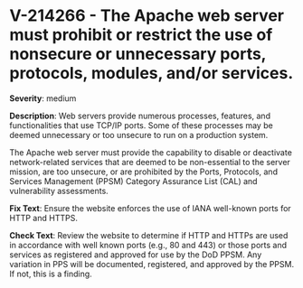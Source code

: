 # V-214266 - The Apache web server must prohibit or restrict the use of nonsecure or unnecessary ports, protocols, modules, and/or services.

**Severity**: medium

**Description**:
Web servers provide numerous processes, features, and functionalities that use TCP/IP ports. Some of these processes may be deemed unnecessary or too unsecure to run on a production system.

The Apache web server must provide the capability to disable or deactivate network-related services that are deemed to be non-essential to the server mission, are too unsecure, or are prohibited by the Ports, Protocols, and Services Management (PPSM) Category Assurance List (CAL) and vulnerability assessments.

**Fix Text**:
Ensure the website enforces the use of IANA well-known ports for HTTP and HTTPS.

**Check Text**:
Review the website to determine if HTTP and HTTPs are used in accordance with well known ports (e.g., 80 and 443) or those ports and services as registered and approved for use by the DoD PPSM. Any variation in PPS will be documented, registered, and approved by the PPSM. If not, this is a finding.
